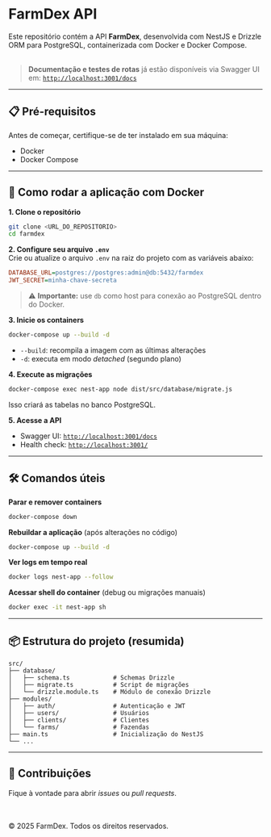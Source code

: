 # FarmDex API

Este repositório contém a API **FarmDex**, desenvolvida com NestJS e Drizzle ORM para PostgreSQL, containerizada com Docker e Docker Compose.  
<br>

> **Documentação e testes de rotas** já estão disponíveis via Swagger UI em: [`http://localhost:3001/docs`](http://localhost:3001/docs)

---

## 📋 Pré-requisitos

Antes de começar, certifique-se de ter instalado em sua máquina:

- Docker
- Docker Compose

---

## 🚀 Como rodar a aplicação com Docker

**1. Clone o repositório**

```bash
git clone <URL_DO_REPOSITORIO>
cd farmdex
```

**2. Configure seu arquivo `.env`**  
Crie ou atualize o arquivo `.env` na raiz do projeto com as variáveis abaixo:

```ini
DATABASE_URL=postgres://postgres:admin@db:5432/farmdex
JWT_SECRET=minha-chave-secreta
```

> ⚠️ **Importante:** use `db` como host para conexão ao PostgreSQL dentro do Docker.

**3. Inicie os containers**

```bash
docker-compose up --build -d
```

- `--build`: recompila a imagem com as últimas alterações
- `-d`: executa em modo _detached_ (segundo plano)

**4. Execute as migrações**

```bash
docker-compose exec nest-app node dist/src/database/migrate.js
```

Isso criará as tabelas no banco PostgreSQL.

**5. Acesse a API**

- Swagger UI: [`http://localhost:3001/docs`](http://localhost:3001/docs)
- Health check: [`http://localhost:3001/`](http://localhost:3001/)

---

## 🛠️ Comandos úteis

**Parar e remover containers**

```bash
docker-compose down
```

**Rebuildar a aplicação** (após alterações no código)

```bash
docker-compose up --build -d
```

**Ver logs em tempo real**

```bash
docker logs nest-app --follow
```

**Acessar shell do container** (debug ou migrações manuais)

```bash
docker exec -it nest-app sh
```

---

## 📦 Estrutura do projeto (resumida)

```
src/
├── database/
│   ├── schema.ts            # Schemas Drizzle
│   ├── migrate.ts           # Script de migrações
│   └── drizzle.module.ts    # Módulo de conexão Drizzle
├── modules/
│   ├── auth/                # Autenticação e JWT
│   ├── users/               # Usuários
│   ├── clients/             # Clientes
│   └── farms/               # Fazendas
├── main.ts                  # Inicialização do NestJS
└── ...
```

---

## 🤝 Contribuições

Fique à vontade para abrir _issues_ ou _pull requests_.  
<br><br>

© 2025 FarmDex. Todos os direitos reservados.
